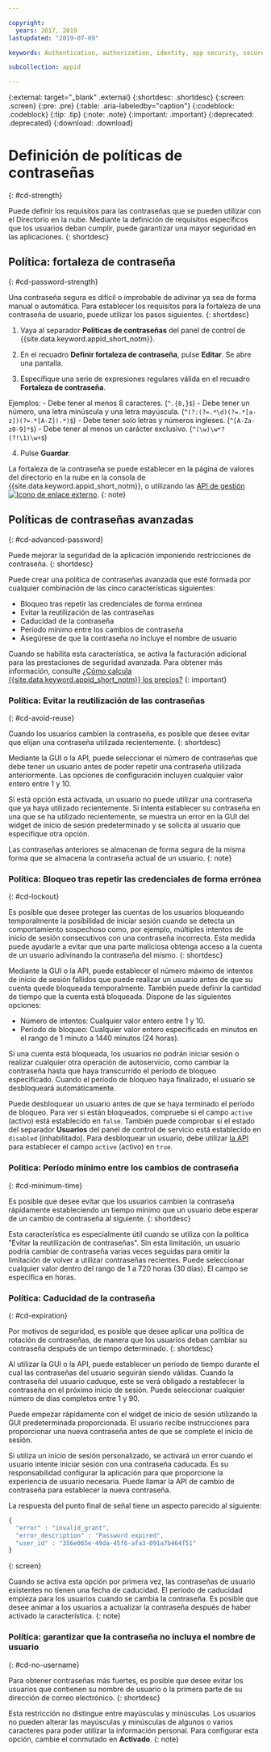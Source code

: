 ```yaml
---

copyright:
  years: 2017, 2019
lastupdated: "2019-07-09"

keywords: Authentication, authorization, identity, app security, secure, directory, registry, passwords, languages, lockout

subcollection: appid

---
```


{:external: target="_blank" .external}
{:shortdesc: .shortdesc}
{:screen: .screen}
{:pre: .pre}
{:table: .aria-labeledby="caption"}
{:codeblock: .codeblock}
{:tip: .tip}
{:note: .note}
{:important: .important}
{:deprecated: .deprecated}
{:download: .download}

# Definición de políticas de contraseñas
{: #cd-strength}

Puede definir los requisitos para las contraseñas que se pueden utilizar con el Directorio en la nube. Mediante la definición de requisitos específicos que los usuarios deban cumplir, puede garantizar una mayor seguridad en las aplicaciones.
{: shortdesc}

## Política: fortaleza de contraseña
{: #cd-password-strength}

Una contraseña segura es difícil o improbable de adivinar ya sea de forma manual o automática. Para establecer los requisitos para la fortaleza de una contraseña de usuario, puede utilizar los pasos siguientes.
{: shortdesc}

1. Vaya al separador **Políticas de contraseñas** del panel de control de {{site.data.keyword.appid_short_notm}}.

2. En el recuadro **Definir fortaleza de contraseña**, pulse **Editar**. Se abre una pantalla.

3. Especifique una serie de expresiones regulares válida en el recuadro **Fortaleza de contraseña**.

  Ejemplos:
    - Debe tener al menos 8 caracteres. (`^.{8,}$`)
    - Debe tener un número, una letra minúscula y una letra mayúscula. (`^(?:(?=.*\d)(?=.*[a-z])(?=.*[A-Z]).*)$`)
    - Debe tener solo letras y números ingleses. (`^[A-Za-z0-9]*$`)
    - Debe tener al menos un carácter exclusivo. (`^(\w)\w*?(?!\1)\w+$`)

4. Pulse **Guardar**.

La fortaleza de la contraseña se puede establecer en la página de valores del directorio en la nube en la consola de {{site.data.keyword.appid_short_notm}}, o utilizando las <a href="https://us-south.appid.cloud.ibm.com/swagger-ui/#/Management%20API%20-%20Config/mgmt.set_cloud_directory_password_regex" target="_blank">API de gestión <img src="../../icons/launch-glyph.svg" alt="Icono de enlace externo"></a>.
{: note}


## Políticas de contraseñas avanzadas
{: #cd-advanced-password}


Puede mejorar la seguridad de la aplicación imponiendo restricciones de contraseña.
{: shortdesc}


Puede crear una política de contraseñas avanzada que esté formada por cualquier combinación de las cinco características siguientes:

 - Bloqueo tras repetir las credenciales de forma errónea
 - Evitar la reutilización de las contraseñas
 - Caducidad de la contraseña
 - Período mínimo entre los cambios de contraseña
 - Asegúrese de que la contraseña no incluye el nombre de usuario


 Cuando se habilita esta característica, se activa la facturación adicional para las prestaciones de seguridad avanzada. Para obtener más información, consulte [¿Cómo calcula {{site.data.keyword.appid_short_notm}} los precios?](/docs/services/appid?topic=appid-faq#faq-pricing)
 {: important}


### Política: Evitar la reutilización de las contraseñas
{: #cd-avoid-reuse}

Cuando los usuarios cambien la contraseña, es posible que desee evitar que elijan una contraseña utilizada recientemente.
{: shortdesc}

Mediante la GUI o la API, puede seleccionar el número de contraseñas que debe tener un usuario antes de poder repetir una contraseña utilizada anteriormente. Las opciones de configuración incluyen cualquier valor entero entre 1 y 10.

Si está opción está activada, un usuario no puede utilizar una contraseña que ya haya utilizado recientemente. Si intenta establecer su contraseña en una que se ha utilizado recientemente, se muestra un error en la GUI del widget de inicio de sesión predeterminado y se solicita al usuario que especifique otra opción.

Las contraseñas anteriores se almacenan de forma segura de la misma forma que se almacena la contraseña actual de un usuario.
{: note}


### Política: Bloqueo tras repetir las credenciales de forma errónea
{: #cd-lockout}

Es posible que desee proteger las cuentas de los usuarios bloqueando temporalmente la posibilidad de iniciar sesión cuando se detecta un comportamiento sospechoso como, por ejemplo, múltiples intentos de inicio de sesión consecutivos con una contraseña incorrecta. Esta medida puede ayudarle a evitar que una parte maliciosa obtenga acceso a la cuenta de un usuario adivinando la contraseña del mismo.
{: shortdesc}

Mediante la GUI o la API, puede establecer el número máximo de intentos de inicio de sesión fallidos que puede realizar un usuario antes de que su cuenta quede bloqueada temporalmente. También puede definir la cantidad de tiempo que la cuenta está bloqueada. Dispone de las siguientes opciones:

* Número de intentos: Cualquier valor entero entre 1 y 10.
* Período de bloqueo: Cualquier valor entero especificado en minutos en el rango de 1 minuto a 1440 minutos (24 horas).

Si una cuenta está bloqueada, los usuarios no podrán iniciar sesión o realizar cualquier otra operación de autoservicio, como cambiar la contraseña hasta que haya transcurrido el período de bloqueo especificado. Cuando el período de bloqueo haya finalizado, el usuario se desbloqueará automáticamente.

Puede desbloquear un usuario antes de que se haya terminado el período de bloqueo. Para ver si están bloqueados, compruebe si el campo `active` (activo) está establecido en `false`. También puede comprobar si el estado del separador **Usuarios** del panel de control de servicio está establecido en `disabled` (inhabilitado). Para desbloquear un usuario, debe utilizar [la API](https://us-south.appid.cloud.ibm.com/swagger-ui/#/Cloud_Directory_Users/updateCloudDirectoryUser) para establecer el campo `active` (activo) en `true`.


### Política: Período mínimo entre los cambios de contraseña
{: #cd-minimum-time}

Es posible que desee evitar que los usuarios cambien la contraseña rápidamente estableciendo un tiempo mínimo que un usuario debe esperar de un cambio de contraseña al siguiente.
{: shortdesc}

Esta característica es especialmente útil cuando se utiliza con la política "Evitar la reutilización de contraseñas". Sin esta limitación, un usuario podría cambiar de contraseña varias veces seguidas para omitir la limitación de volver a utilizar contraseñas recientes. Puede seleccionar cualquier valor dentro del rango de 1 a 720 horas (30 días). El campo se especifica en horas.


### Política: Caducidad de la contraseña
{: #cd-expiration}

Por motivos de seguridad, es posible que desee aplicar una política de rotación de contraseñas, de manera que los usuarios deban cambiar su contraseña después de un tiempo determinado.
{: shortdesc}

Al utilizar la GUI o la API, puede establecer un período de tiempo durante el cual las contraseñas del usuario seguirán siendo válidas. Cuando la contraseña del usuario caduque, este se verá obligado a restablecer la contraseña en el próximo inicio de sesión. Puede seleccionar cualquier número de días completos entre 1 y 90.

Puede empezar rápidamente con el widget de inicio de sesión utilizando la GUI predeterminada proporcionada. El usuario recibe instrucciones para proporcionar una nueva contraseña antes de que se complete el inicio de sesión.

Si utiliza un inicio de sesión personalizado, se activará un error cuando el usuario intente iniciar sesión con una contraseña caducada. Es su responsabilidad configurar la aplicación para que proporcione la experiencia de usuario necesaria. Puede llamar la API de cambio de contraseña para establecer la nueva contraseña.

La respuesta del punto final de señal tiene un aspecto parecido al siguiente:

```javascript
{
  "error" : "invalid_grant",
  "error_description" : "Password expired",
  "user_id" : "356e065e-49da-45f6-afa3-091a7b464f51"
}
```
{: screen}

Cuando se activa esta opción por primera vez, las contraseñas de usuario existentes no tienen una fecha de caducidad. El período de caducidad empieza para los usuarios cuando se cambia la contraseña. Es posible que desee animar a los usuarios a actualizar la contraseña después de haber activado la característica.
{: note}


### Política: garantizar que la contraseña no incluya el nombre de usuario
{: #cd-no-username}

Para obtener contraseñas más fuertes, es posible que desee evitar los usuarios que contienen su nombre de usuario o la primera parte de su dirección de correo electrónico.
{: shortdesc}

Esta restricción no distingue entre mayúsculas y minúsculas. Los usuarios no pueden alterar las mayúsculas y minúsculas de algunos o varios caracteres para poder utilizar la información personal. Para configurar esta opción, cambie el conmutado en **Activado**.
{: note}

